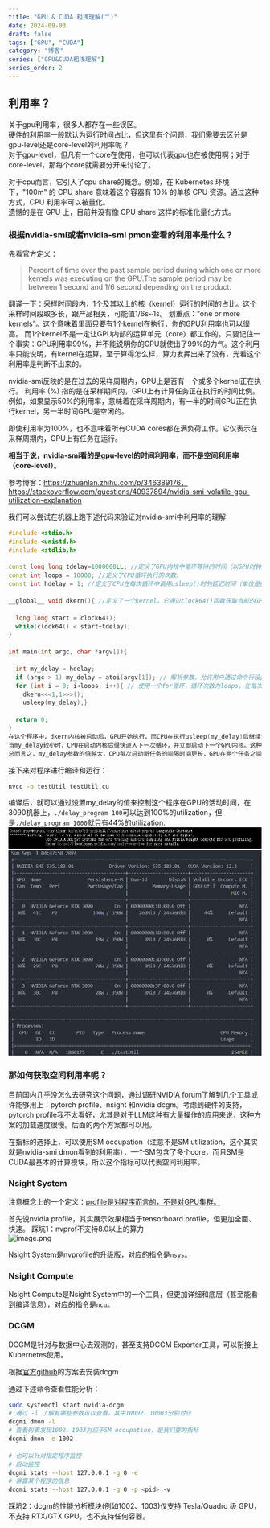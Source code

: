 ```yaml
---
title: "GPU & CUDA 粗浅理解(二)"
date: 2024-09-03
draft: false
tags: ["GPU", "CUDA"]
category: "博客"
series: ["GPU&CUDA粗浅理解"]
series_order: 2
---
```


## 利用率？
关于gpu利用率，很多人都存在一些误区。\
硬件的利用率一般默认为运行时间占比，但这里有个问题，我们需要去区分是gpu-level还是core-level的利用率呢？\
对于gpu-level，但凡有一个core在使用，也可以代表gpu也在被使用啊；对于core-level，那每个core就需要分开来讨论了。

对于cpu而言，它引入了cpu share的概念。例如，在 Kubernetes 环境下，"100m" 的 CPU share 意味着这个容器有 10% 的单核 CPU 资源。通过这种方式，CPU 利用率可以被量化。\
遗憾的是在 GPU 上，目前并没有像 CPU share 这样的标准化量化方式。


### 根据nvidia-smi或者nvidia-smi pmon查看的利用率是什么？
先看官方定义：
> Percent of time over the past sample period during which one or more kernels was executing on the GPU.The sample period may be between 1 second and 1/6 second depending on the product.

翻译一下：采样时间段内，1个及其以上的核（kernel）运行的时间的占比。这个采样时间段取多长，跟产品相关，可能值1/6s~1s。
划重点：“one or more kernels”。这个意味着里面只要有1个kernel在执行，你的GPU利用率也可以很高。 而1个kernel不是一定让GPU内部的运算单元（core）都工作的。只要记住一个事实：GPU利用率99%，并不能说明你的GPU就使出了99%的力气。这个利用率只能说明，有kernel在运算，至于算得怎么样，算力发挥出来了没有，光看这个利用率是判断不出来的。

nvidia-smi反映的是在过去的采样周期内，GPU上是否有一个或多个kernel正在执行。
利用率 (%) 指的是在采样期间内，GPU上有计算任务正在执行的时间比例。例如，如果显示50%的利用率，意味着在采样周期内，有一半的时间GPU正在执行kernel，另一半时间GPU是空闲的。

即使利用率为100%，也不意味着所有CUDA cores都在满负荷工作。它仅表示在采样周期内，GPU上有任务在运行。

**相当于说，nvidia-smi看的是gpu-level的时间利用率，而不是空间利用率（core-level）**。

参考博客：https://zhuanlan.zhihu.com/p/346389176， https://stackoverflow.com/questions/40937894/nvidia-smi-volatile-gpu-utilization-explanation

我们可以尝试在机器上跑下述代码来验证对nvidia-smi中利用率的理解
```cpp
#include <stdio.h>
#include <unistd.h>
#include <stdlib.h>

const long long tdelay=1000000LL; //定义了GPU内核中循环等待的时间（以GPU时钟周期为单位）。
const int loops = 10000; //定义了CPU循环执行的次数。
const int hdelay = 1; //定义了CPU在每次循环中调用usleep()时的延迟时间（单位是微秒）。

__global__ void dkern(){ //定义了一个kernel，它通过clock64()函数获取当前的GPU时钟，然后在一个while循环中一直等待，直到经过了tdelay的时间。

  long long start = clock64();
  while(clock64() < start+tdelay);
}

int main(int argc, char *argv[]){

  int my_delay = hdelay;
  if (argc > 1) my_delay = atoi(argv[1]); // 解析参数，允许用户通过命令行设置my_delay的值。
  for (int i = 0; i<loops; i++){ // 使用一个for循环，循环次数为loops，在每次循环中启动dkern内核，然后调用usleep()引入延迟。
    dkern<<<1,1>>>();
    usleep(my_delay);}

  return 0;
}
在这个程序中，dkern内核被启动后，GPU开始执行，而CPU在执行usleep(my_delay)后继续进行下一次循环。这种设计使得CPU和GPU可以并行工作。
当my_delay较小时，CPU在启动内核后很快进入下一次循环，并立即启动下一个GPU内核。这种情况下，GPU可以连续地处理任务，保持高利用率。
总而言之，my_delay参数的值越大，CPU每次启动新任务的间隔时间更长，GPU在两个任务之间空闲的时间变多，即GPU有更多时间处于空转状态。所以这个程序可以验证nvidia-smi展示的是不是时间利用率。
```
接下来对程序进行编译和运行：
```sh
nvcc -o testUtil testUtil.cu
```
编译后，就可以通过设置my_delay的值来控制这个程序在GPU的活动时间，在3090机器上，`./delay_program 100`可以达到100%的utilization，但是`./delay_program 1000`就只有44%的utilization.
![image.png](image.png)
![image-2.png](featured.png)

### 那如何获取空间利用率呢？

目前国内几乎没怎么去研究这个问题，通过调研NVIDIA forum了解到几个工具或许能够用上：pytorch profile、nsight 和nvidia dcgm。考虑到硬件的支持，pytorch profile我不太看好，尤其是对于LLM这种有大量操作的应用来说，这种方案的加载速度很慢。后面的两个方案都可以用。

在指标的选择上，可以使用SM occupation（注意不是SM utilization，这个其实就是nvidia-smi dmon看到的利用率），一个SM包含了多个core，而且SM是CUDA最基本的计算模块，所以这个指标可以代表空间利用率。

### Nsight System
注意概念上的一个定义：<u>profile是对程序而言的，不是对GPU集群。</u>

首先说nvidia profile，其实展示效果相当于tensorboard profile，但更加全面、快速。
踩坑1：nvprof不支持8.0以上的算力 \
![image.png](learnGPU-2_files/image.png)

Nsight System是nvprofile的升级版，对应的指令是`nsys`。

### Nsight Compute
Nsight Compute是Nsight System中的一个工具，但更加详细和底层（甚至能看到编译信息），对应的指令是`ncu`。

### DCGM

DCGM是针对与数据中心去观测的，甚至支持DCGM Exporter工具，可以衔接上Kubernetes使用。

根据[官方github](https://github.com/NVIDIA/DCGM)的方案去安装dcgm

通过下述命令查看性能分析：
```sh
sudo systemctl start nvidia-dcgm
# 通过 -l 了解有哪些参数可以查看，其中10002、10003分别对应
dcgmi dmon -l
# 查看列表发现1002、1003对应于SM occupation，是我们要的指标
dcgmi dmon -e 1002

# 也可以针对指定程序监控
# 启动监控
dcgmi stats --host 127.0.0.1 -g 0 -e
# 暴露某个程序的信息
dcgmi stats --host 127.0.0.1 -g 0 -p <pid> -v
```
踩坑2：dcgm的性能分析模块(例如1002、1003)仅支持 Tesla/Quadro 级 GPU，不支持 RTX/GTX GPU，也不支持任何容器。


